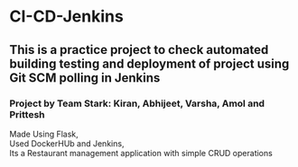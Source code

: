 # CI-CD-Jenkins

## This is a practice project to check automated building testing and deployment of project using Git SCM polling in Jenkins<br>

### Project by Team Stark: Kiran, Abhijeet, Varsha, Amol and Prittesh

Made Using Flask,<br>
Used DockerHUb and Jenkins, <br>
Its a Restaurant management application with simple CRUD operations <br>

